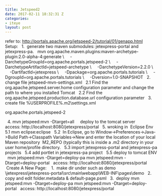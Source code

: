 ```yaml
---
title: Jetspeed2
date: 2017-02-11 18:32:31 Z
categories:
- iteye
layout: post
---
```


refer to: http://portals.apache.org/jetspeed-2/tutorial/01/genapp.html   Setup:   1.  generate two maven submodules: jetexpress-portal and jetexpress-pa.   mvn org.apache.maven.plugins:maven-archetype-plugin:2.0-alpha-4:generate \     -DarchetypeGroupId=org.apache.portals.jetspeed-2 \     -DarchetypeArtifactId=jetspeed-archetype \     -DarchetypeVersion=2.2.0 \     -DartifactId=jetexpress \     -Dpackage=org.apache.portals.tutorials \     -DgroupId=org.apache.portals.tutorials \     -Dversion=1.0-SNAPSHOT   2. change file jetspeed-mvn-settings.xml   2.1 Find the org.apache.jetspeed.server.home configuration parameter and change the path to where you installed Tomcat   2.2 Find the org.apache.jetspeed.production.database.url configuration parameter   3. create file %USERPROFILE%\.m2\settings.xml <settings xmlns="http://maven.apache.org/POM/4.0.0"
   xmlns:xsi="http://www.w3.org/2001/XMLSchema-instance"
   xsi:schemaLocation="http://maven.apache.org/POM/4.0.0 
       http://maven.apache.org/xsd/settings-1.0.0.xsd">

  <pluginGroups>
    <pluginGroup>org.apache.portals.jetspeed-2</pluginGroup>
  </pluginGroups>
  
  <!-- There might be more configuration here -->
       
</settings>   4. mvn jetspeed:mvn -Dtarget=all     deploy to the tomcat server        access: http://localhost:8080/jetexpress/portal   5. wroking in  Eclipse Env   5.1 mvn eclipse:eclipse   5.2  In Eclipse, go to Window->Preferences->Java->Build Path->Classpath Variables->New and enter the location of your local Maven repository  M2_REPO (typically this is inside a .m2 directory in your user home/profile directory.   5.3 import jetexpress-portal and jetexpress-pa projects   5.4 add portlet in jetexpress-pa project   5.5 deploy to tomcat ENV   mvn jetspeed:mvn -Dtarget=deploy-pa mvn jetspeed:mvn -Dtarget=deploy-portal   access: http://localhost:8080/jetexpress/portal        Create A New Page:    1.  make dir under such as demo       \jetexpress\jetexpress-portal\src\main\webapp\WEB-INF\pages\demo   2. copy and edit folder.metadata & default-page.psml   3.  deploy mvn jetspeed:mvn -Dtarget=deploy-pa mvn jetspeed:mvn -Dtarget=deploy-portal   access: http://localhost:8080/jetexpress/portal  